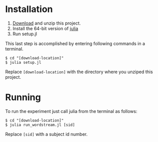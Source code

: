 # Installation

1. [Download](https://github.com/haberdashPI/navy_wordstream/archive/master.zip)
   and unzip this project.
2. Install the 64-bit version of [julia](http://julialang.org/downloads/)
3. Run setup.jl

This last step is accomplished by entering following commands in a terminal.

```console
$ cd "[download-location]"
$ julia setup.jl
```

Replace `[download-location]` with the directory where you unziped this project.

# Running

To run the experiment just call julia from the terminal as follows:

```console
$ cd "[download-location]"
$ julia run_wordstream.jl [sid]
```

Replace `[sid]` with a subject id number.
